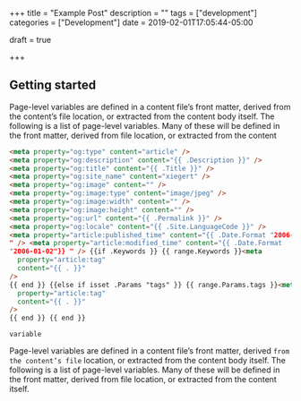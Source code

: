 +++
title = "Example Post"
description = ""
tags = ["development"]
categories = ["Development"]
date = 2019-02-01T17:05:44-05:00

draft = true

+++

## Getting started

Page-level variables are defined in a content file’s front matter, derived from the content’s file location, or extracted from the content body itself.
The following is a list of page-level variables. Many of these will be defined in the front matter, derived from file location, or extracted from the content

```html
<meta property="og:type" content="article" />
<meta property="og:description" content="{{ .Description }}" />
<meta property="og:title" content="{{ .Title }}" />
<meta property="og:site_name" content="xiegert" />
<meta property="og:image" content="" />
<meta property="og:image:type" content="image/jpeg" />
<meta property="og:image:width" content="" />
<meta property="og:image:height" content="" />
<meta property="og:url" content="{{ .Permalink }}" />
<meta property="og:locale" content="{{ .Site.LanguageCode }}" />
<meta property="article:published_time" content="{{ .Date.Format "2006-01-02"}}
" /> <meta property="article:modified_time" content="{{ .Date.Format
"2006-01-02"}} " /> {{if .Keywords }} {{ range.Keywords }}<meta
  property="article:tag"
  content="{{ . }}"
/>
{{ end }} {{else if isset .Params "tags" }} {{ range.Params.tags }}<meta
  property="article:tag"
  content="{{ . }}"
/>
{{ end }} {{ end }}
```

`variable`

Page-level variables are defined in a content file’s front matter, derived `from the content’s file` location, or extracted from the content body itself.
The following is a list of page-level variables. Many of these will be defined in the front matter, derived from file location, or extracted from the content itself.
